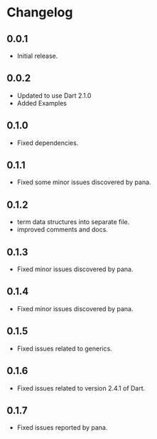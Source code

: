 # Changelog

## 0.0.1

- Initial release.

## 0.0.2

- Updated to use Dart 2.1.0
- Added Examples

## 0.1.0

 - Fixed dependencies.

## 0.1.1

 - Fixed some minor issues discovered by pana.

## 0.1.2

 - term data structures into separate file.
 - improved comments and docs.


## 0.1.3
 - Fixed minor issues discovered by pana.

 ## 0.1.4
 - Fixed minor issues discovered by pana.


 ## 0.1.5
 - Fixed issues related to generics.

 ## 0.1.6
 - Fixed issues related to version 2.4.1 of Dart.

## 0.1.7
 - Fixed issues reported by pana.